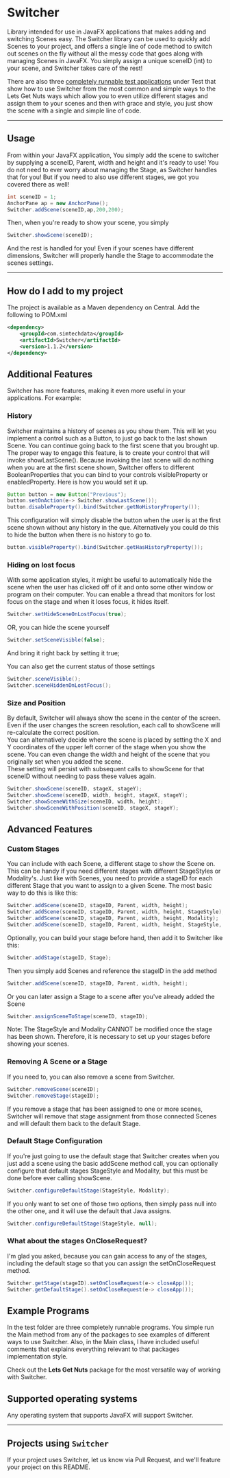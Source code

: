 # Switcher

Library intended for use in JavaFX applications that makes adding and switching Scenes easy.
The Switcher library can be used to quickly add Scenes to your project, and offers a single 
line of code method to switch out scenes on the fly without all the messy code that goes along
with managing Scenes in JavaFX. You simply assign a unique sceneID (int) to your scene,
and Switcher takes care of the rest!

There are also three [completely runnable test applications](./src/test/) under Test that
show how to use Switcher from the most common and simple ways to the Lets Get Nuts ways 
which allow you to even utilize different stages and assign them to your scenes and 
then with grace and style, you just show the scene with a single and simple line of code.

---

## Usage

From within your JavaFX application, You simply add the scene to switcher by supplying a
sceneID, Parent, width and height and it's ready to use! You do not need to ever worry
about managing the Stage, as Switcher handles that for you! But if you need to also
use different stages, we got you covered there as well!

```java
int sceneID = 1;
AnchorPane ap = new AnchorPane();
Switcher.addScene(sceneID,ap,200,200);
```

Then, when you're ready to show your scene, you simply
```java
Switcher.showScene(sceneID);
```

And the rest is handled for you! Even if your scenes have different dimensions,
Switcher will properly handle the Stage to accommodate the scenes settings. 

---

## How do I add to my project

The project is available as a Maven dependency on Central. Add the following to POM.xml

```xml
<dependency>
    <groupId>com.simtechdata</groupId>
    <artifactId>Switcher</artifactId>
    <version>1.1.2</version>
</dependency>
```


## Additional Features

Switcher has more features, making it even more useful in your applications. For example:

### History
Switcher maintains a history of scenes as you show them. This will let you implement a control
such as a Button, to just go back to the last shown Scene. You can continue going back to the 
first scene that you brought up. The proper way to engage this feature, is to create your 
control that will invoke showLastScene(). Because invoking the last scene will do nothing
when you are at the first scene shown, Switcher offers to different BooleanProperties that
you can bind to your controls visibleProperty or enabledProperty. Here is how you would set it up.

```java
Button button = new Button("Previous");
button.setOnAction(e-> Switcher.showLastScene());
button.disableProperty().bind(Switcher.getNoHistoryProperty());
```

This configuration will simply disable the button when the user is at the first scene shown
without any history in the que. Alternatively you could do this to hide the button when there
is no history to go to.

```java
button.visibleProperty().bind(Switcher.getHasHistoryProperty());
```

### Hiding on lost focus

With some application styles, it might be useful to automatically hide the scene when the user has 
clicked off of it and onto some other window or program on their computer. You can enable a
thread that monitors for lost focus on the stage and when it loses focus, it hides itself.

```java
Switcher.setHideSceneOnLostFocus(true);
```

OR, you can hide the scene yourself

```java
Switcher.setSceneVisible(false);
```

And bring it right back by setting it true;

You can also get the current status of those settings
```java
Switcher.sceneVisible();
Switcher.sceneHiddenOnLostFocus();
```

### Size and Position
By default, Switcher will always show the scene in the center of the screen. Even if the user
changes the screen resolution, each call to showScene will re-calculate the correct position.<BR>
You can alternatively decide where the scene is placed by setting the X and Y coordinates of the upper left
corner of the stage when you show the scene. You can even change the width and height of the scene that 
you originally set when you added the scene.<BR>
These setting will persist with subsequent calls to showScene for that sceneID without needing to 
pass these values again.

```java
Switcher.showScene(sceneID, stageX, stageY);
Switcher.showScene(sceneID, width, height, stageX, stageY);
Switcher.showSceneWithSize(sceneID, width, height);
Switcher.showSceneWithPosition(sceneID, stageX, stageY);
```

## Advanced Features

### Custom Stages

You can include with each Scene, a different stage to show the Scene on. This can be handy
if you need different stages with different StageStyles or Modality's. Just like with Scenes,
you need to provide a stageID for each different Stage that you want to assign to a given Scene.
The most basic way to do this is like this:

```java
Switcher.addScene(sceneID, stageID, Parent, width, height);
Switcher.addScene(sceneID, stageID, Parent, width, height, StageStyle);
Switcher.addScene(sceneID, stageID, Parent, width, height, Modality);
Switcher.addScene(sceneID, stageID, Parent, width, height, StageStyle, Modality);
```

Optionally, you can build your stage before hand, then add it to Switcher like this:

```java
Switcher.addStage(stageID, Stage);
```

Then you simply add Scenes and reference the stageID in the add method

```java
Switcher.addScene(sceneID, stageID, Parent, width, height);
```

Or you can later assign a Stage to a scene after you've already added the Scene

```java
Switcher.assignSceneToStage(sceneID, stageID);
```

Note: The StageStyle and Modality CANNOT be modified once the stage has been shown.
Therefore, it is necessary to set up your stages before showing your scenes.

### Removing A Scene or a Stage

If you need to, you can also remove a scene from Switcher.

```java
Switcher.removeScene(sceneID);
Switcher.removeStage(stageID);
```

If you remove a stage that has been assigned to one or more scenes, Switcher will
remove that stage assignment from those connected Scenes and will default them back
to the default Stage.

### Default Stage Configuration

If you're just going to use the default stage that Switcher creates when you just add
a scene using the basic addScene method call, you can optionally configure that default
stages StageStyle and Modality, but this must be done before ever calling showScene.

```java
Switcher.configureDefaultStage(StageStyle, Modality);
```

If you only want to set one of those two options, then simply pass null into the other
one, and it will use the default that Java assigns.

```java
Switcher.configureDefaultStage(StageStyle, null);
```

### What about the stages OnCloseRequest?

I'm glad you asked, because you can gain access to any of the stages, including the 
default stage so that you can assign the setOnCloseRequest method.

```java
Switcher.getStage(stageID).setOnCloseRequest(e-> closeApp());
Switcher.getDefaultStage().setOnCloseRequest(e-> closeApp());
```

##  Example Programs
In the test folder are three completely runnable programs. You simple run the Main method
from any of the packages to see examples of different ways to use Switcher. Also, in the
Main class, I have included useful comments that explains everything relevant to that 
packages implementation style. 

Check out the **Lets Get Nuts** package for the most versatile way of working with Switcher.

## Supported operating systems

Any operating system that supports JavaFX will support Switcher.

---

## Projects using `Switcher`

If your project uses Switcher, let us know via Pull Request, and we'll feature your project on this README.
